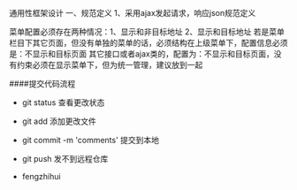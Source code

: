 通用性框架设计
一、规范定义
	1、采用ajax发起请求，响应json规范定义
	
	

菜单配置必须存在两种情况：1、显示和非目标地址  2、显示和目标地址
若是菜单栏目下其它页面，但没有单独的菜单的话，必须结构在上级菜单下，配置信息必须是：不显示和目标页面
其它接口或者ajax类的，配置为：不显示和目标页面，没有约束必须在显示菜单下，但为统一管理，建议放到一起

####提交代码流程
- git status 查看更改状态
- git add 添加更改文件
- git commit -m 'comments' 提交到本地
- git push 发不到远程仓库
		
		
- fengzhihui